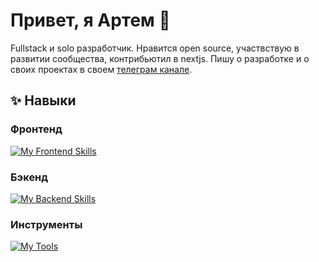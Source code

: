 # Привет, я Артем 👋
Fullstack и solo разработчик.
Нравится open source, участвствую в развитии сообщества, контрибьютил в nextjs.
Пишу о разработке и о своих проектах в своем [телеграм канале](https://t.me/ze1enovsky_channel).

## ✨ Навыки
### Фронтенд
[![My Frontend Skills](https://skillicons.dev/icons?i=ts,js,react,nextjs,svelte,html,css,tailwind,md)](https://skillicons.dev)

### Бэкенд
[![My Backend Skills](https://skillicons.dev/icons?i=ts,js,bun,nodejs,go,ruby,ubuntu,docker,postgres,sqlite)](https://skillicons.dev)

### Инструменты
[![My Tools](https://skillicons.dev/icons?i=git,github,notion,postman,figma)](https://skillicons.dev)

